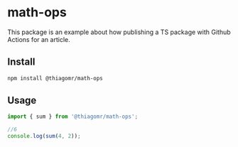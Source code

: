 # math-ops

This package is an example about how publishing a TS package with Github Actions for an article.

## Install

```sh
npm install @thiagomr/math-ops
```

## Usage

```ts
import { sum } from '@thiagomr/math-ops';

//6
console.log(sum(4, 2));

```
